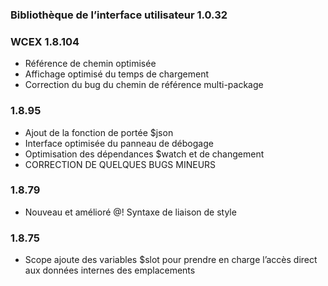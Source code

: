 ### Bibliothèque de l’interface utilisateur 1.0.32


### WCEX 1.8.104
- Référence de chemin optimisée
- Affichage optimisé du temps de chargement
- Correction du bug du chemin de référence multi-package

### 1.8.95
- Ajout de la fonction de portée $json
- Interface optimisée du panneau de débogage
- Optimisation des dépendances $watch et de changement
- CORRECTION DE QUELQUES BUGS MINEURS

### 1.8.79
- Nouveau et amélioré @! Syntaxe de liaison de style

### 1.8.75 
- Scope ajoute des variables $slot pour prendre en charge l’accès direct aux données internes des emplacements 
